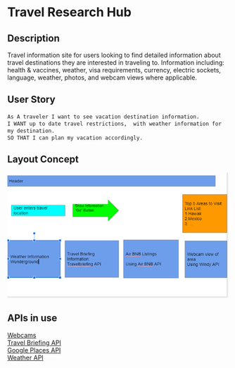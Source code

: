 # Travel Research Hub

## Description

Travel information site for users looking to find detailed information about travel destinations they are interested in traveling to. Information including: health & vaccines, weather, visa requirements, currency, electric sockets, language, weather, photos, and webcam views where applicable.


## User Story

```
As A traveler I want to see vacation destination information. 
I WANT up to date travel restrictions,  with weather information for my destination. 
SO THAT I can plan my vacation accordingly.
```
## Layout Concept

<img src="Assets/Images/travel-hub-concept.png">

## APIs in use

<a href="https://api.windy.com/webcams/docs#query-parameter ">Webcams</a> <br>
<a href="https://travelbriefing.org/api">Travel Briefing API</a> <br>
<a href="https://developers.google.com/maps/documentation/places/web-service/overview?hl=en">Google Places API</a> <br>
<a href="https://openweathermap.org/api">Weather API</a>



